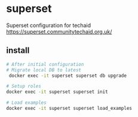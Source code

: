 # superset 

Superset configuration for techaid https://superset.communitytechaid.org.uk/

## install 

```bash
# After initial configuration 
# Migrate local DB to latest
 docker exec -it superset superset db upgrade

# Setup roles 
docker exec -it superset superset init

# Load examples 
docker exec -it superset superset load_examples
```